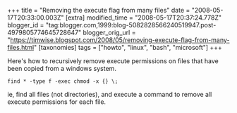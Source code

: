 +++
title = "Removing the execute flag from many files"
date = "2008-05-17T20:33:00.003Z"
[extra]
modified_time = "2008-05-17T20:37:24.778Z"
blogger_id = "tag:blogger.com,1999:blog-5082828566240519947.post-4979805774645728647"
blogger_orig_url = "https://timwise.blogspot.com/2008/05/removing-execute-flag-from-many-files.html"
[taxonomies]
tags = ["howto", "linux", "bash", "microsoft"]
+++

Here's how to recursively remove execute permissions on files that have been copied from a windows system.  

`find * -type f -exec chmod -x {} \;`  

ie, find all files (not directories), and execute a command to remove all execute permissions for each file.
